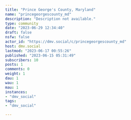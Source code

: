 ```yaml
---
title: "Prince George's County, Maryland" 
name: "princegeorgescounty_md"
description: "Description not available."
type: community
date: "2023-06-29 12:34:40"
draft: false
nsfw: false
actor_id: "https://dmv.social/c/princegeorgescounty_md"
host: dmv.social
lastmod: "2023-06-17 00:55:26"
published: "2023-06-15 05:31:49"
subscribers: 10
posts: 1
comments: 0
weight: 1
dau: 1
wau: 1
mau: 1
instances:
- "dmv_social"
tags: 
- "dmv_social"

---
```

